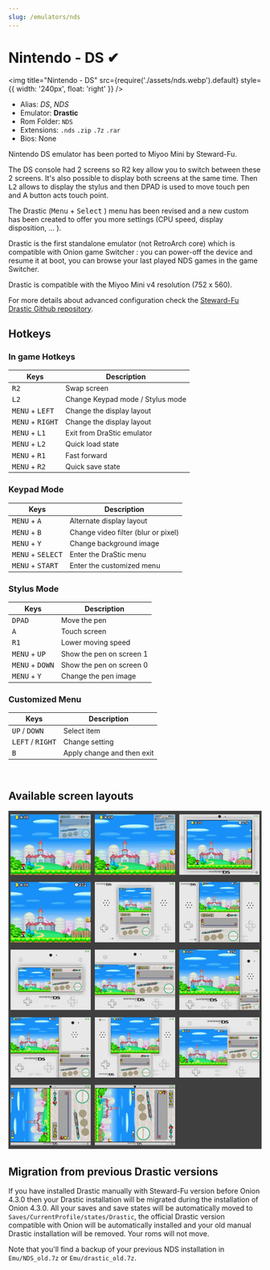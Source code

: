 ```yaml
---
slug: /emulators/nds
---
```


# Nintendo - DS ✔


<img
  title="Nintendo - DS"
  src={require('./assets/nds.webp').default}
  style={{ width: '240px', float: 'right' }}
/>

- Alias: *DS*, *NDS*
- Emulator: **Drastic**
- Rom Folder: `NDS`
- Extensions: `.nds` `.zip` `.7z` `.rar`
- Bios: None

Nintendo DS emulator has been ported to Miyoo Mini by Steward-Fu.

The DS console had 2 screens so R2 key allow you to switch between these 2 screens. It's also possible to display both screens at the same time. Then <kbd>L2</kbd> allows to display the stylus and then DPAD is used to move touch pen and A button acts touch point.

The Drastic (<kbd>Menu</kbd> + <kbd>Select</kbd> ) menu has been revised and a new custom has been created to offer you more settings (CPU speed, display disposition, ... ).

Drastic is the first standalone emulator (not RetroArch core) which is compatible with Onion game Switcher : you can power-off the device and resume it at boot, you can browse your last played NDS games in the game Switcher.

Drastic is compatible with the Miyoo Mini v4 resolution (752 x 560).

For more details about advanced configuration check the [Steward-Fu Drastic Github repository](https://github.com/steward-fu/nds/blob/master/README.mdetting-file-drasticresourcessettingsjson).

## Hotkeys

### In game Hotkeys

|  Keys               | Description                         |
| ------------------- | ----------------------------------- |
| <kbd>R2</kbd>                  | Swap screen                         |
| <kbd>L2</kbd>                  | Change Keypad mode / Stylus mode    |
| <kbd>MENU</kbd> + <kbd>LEFT</kbd>         | Change the display layout           |
| <kbd>MENU</kbd> + <kbd>RIGHT</kbd>        | Change the display layout           |
| <kbd>MENU</kbd> + <kbd>L1</kbd>           | Exit from DraStic emulator          |
| <kbd>MENU</kbd> + <kbd>L2</kbd>           | Quick load state                    |
| <kbd>MENU</kbd> + <kbd>R1</kbd>           | Fast forward                        |
| <kbd>MENU</kbd> + <kbd>R2</kbd>           | Quick save state                    |

### Keypad Mode

|  Keys               | Description                         |
| ------------------- | ----------------------------------- |
| <kbd>MENU</kbd> + <kbd>A</kbd>            | Alternate display layout            |
| <kbd>MENU</kbd> + <kbd>B</kbd>            | Change video filter (blur or pixel) |
| <kbd>MENU</kbd> + <kbd>Y</kbd>            | Change background image             |
| <kbd>MENU</kbd> + <kbd>SELECT</kbd>       | Enter the DraStic menu              |
| <kbd>MENU</kbd> + <kbd>START</kbd>        | Enter the customized menu           |

### Stylus Mode

|  Keys               | Description                         |
| ------------------- | ----------------------------------- |
| <kbd>DPAD</kbd>                | Move the pen                        |
| <kbd>A</kbd>                   | Touch screen                        |
| <kbd>R1</kbd>                  | Lower moving speed                  |
| <kbd>MENU</kbd> + <kbd>UP</kbd>           | Show the pen on screen 1            |
| <kbd>MENU</kbd> + <kbd>DOWN</kbd>         | Show the pen on screen 0            |
| <kbd>MENU</kbd> + <kbd>Y</kbd>            | Change the pen image                |

### Customized Menu

|  Keys               | Description                         |
| ------------------- | ----------------------------------- |
| <kbd>UP</kbd> / <kbd>DOWN</kbd>           | Select item                         |
| <kbd>LEFT</kbd> / <kbd>RIGHT</kbd>        | Change setting                      |
| <kbd>B</kbd>                   | Apply change and then exit          |


&nbsp;


## Available screen layouts

![](./assets/nds-layouts.webp)



## Migration from previous Drastic versions

If you have installed Drastic manually with Steward-Fu version before Onion 4.3.0 then your Drastic installation will be migrated during the installation of Onion 4.3.0.
All your saves and save states will be automatically moved to `Saves/CurrentProfile/states/Drastic`, the official Drastic version compatible with Onion will be automatically installed and your old manual Drastic installation will be removed. Your roms will not move.

Note that you'll find a backup of your previous NDS installation in `Emu/NDS_old.7z` or `Emu/drastic_old.7z`.




